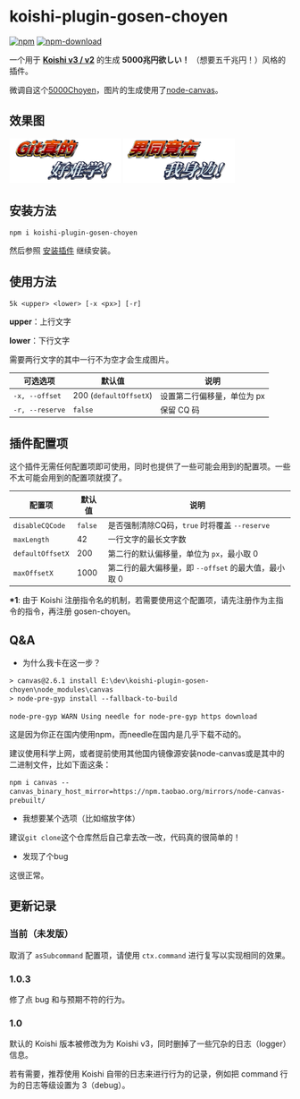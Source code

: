 # koishi-plugin-gosen-choyen

[![npm](https://img.shields.io/npm/v/koishi-plugin-gosen-choyen?style=flat-square)](https://www.npmjs.com/package/koishi-plugin-gosen-choyen)
[![npm-download](https://img.shields.io/npm/dw/koishi-plugin-gosen-choyen?style=flat-square)](https://www.npmjs.com/package/koishi-plugin-gosen-choyen)

一个用于 **[Koishi v3 / v2](https://github.com/koishijs/koishi)** 的生成 **5000兆円欲しい！** （想要五千兆円！）风格的插件。

微调自这个[5000Choyen](https://github.com/yurafuca/5000choyen)，图片的生成使用了[node-canvas](https://github.com/Automattic/node-canvas)。

## 效果图

<img width='200px' src='./examples/git_is_hard.png'>

<img width='200px' src='./examples/nantong.png'>


## 安装方法

```shell
npm i koishi-plugin-gosen-choyen
```

然后参照 [安装插件](https://koishi.js.org/guide/context.html#%E5%AE%89%E8%A3%85%E6%8F%92%E4%BB%B6) 继续安装。

## 使用方法

```
5k <upper> <lower> [-x <px>] [-r]
```

**upper**：上行文字

**lower**：下行文字

需要两行文字的其中一行不为空才会生成图片。

| 可选选项 | 默认值 | 说明 |
| - | - | - |
| `-x, --offset` | 200 (`defaultOffsetX`) | 设置第二行偏移量，单位为 px |
| `-r, --reserve` | `false` | 保留 CQ 码 |

## 插件配置项

这个插件无需任何配置项即可使用，同时也提供了一些可能会用到的配置项。一些不太可能会用到的配置项就摸了。

| 配置项 | 默认值 | 说明 |
| - | - | - |
| `disableCQCode` | `false` | 是否强制清除CQ码，`true` 时将覆盖 `--reserve` |
| `maxLength` | 42 | 一行文字的最长文字数 |
| `defaultOffsetX` | 200 | 第二行的默认偏移量，单位为 `px`，最小取 0 |
| `maxOffsetX` | 1000 | 第二行的最大偏移量，即 `--offset` 的最大值，最小取 0 |

**\*1**: 由于 Koishi 注册指令名的机制，若需要使用这个配置项，请先注册作为主指令的指令，再注册 gosen-choyen。

## Q&A

- 为什么我卡在这一步？

```shell
> canvas@2.6.1 install E:\dev\koishi-plugin-gosen-choyen\node_modules\canvas
> node-pre-gyp install --fallback-to-build

node-pre-gyp WARN Using needle for node-pre-gyp https download
```

这是因为你正在国内使用npm，而needle在国内是几乎下载不动的。

建议使用科学上网，或者提前使用其他国内镜像源安装node-canvas或是其中的二进制文件，比如下面这条：

```shell
npm i canvas --canvas_binary_host_mirror=https://npm.taobao.org/mirrors/node-canvas-prebuilt/
```

- 我想要某个选项（比如缩放字体）

建议`git clone`这个仓库然后自己拿去改一改，代码真的很简单的！

- 发现了个bug

这很正常。

## 更新记录

### 当前（未发版）

取消了 `asSubcommand` 配置项，请使用 `ctx.command` 进行复写以实现相同的效果。

### 1.0.3

修了点 bug 和与预期不符的行为。

### 1.0

默认的 Koishi 版本被修改为为 Koishi v3，同时删掉了一些冗杂的日志（logger）信息。

若有需要，推荐使用 Koishi 自带的日志来进行行为的记录，例如把 command 行为的日志等级设置为 3（debug）。